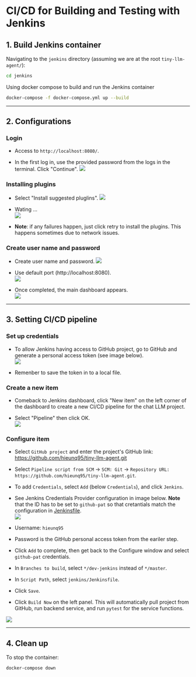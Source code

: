 # CI/CD for Building and Testing with Jenkins

## 1. Build Jenkins container
Navigating to the `jenkins` directory (assuming we are at the root `tiny-llm-agent/`):
```bash
cd jenkins
```

Using docker compose to build and run the Jenkins container
```bash
docker-compose -f docker-compose.yml up --build
```  
---

## 2. Configurations
### Login
- Access to `http://localhost:8080/`.  

- In the first log in, use the provided password from the logs in the terminal.   Click "Continue".
![](images/jenkins_s1.png)

### Installing plugins
- Select "Install suggested pluglins".
![](images/jenkins_s2.png)

- Wating ...  
![](images/jenkins_s3.png)  

- **Note**: if any failures happen, just click retry to install the plugins. This happens sometimes due to network issues.

### Create user name and password
- Create user name and password.
![](images/jenkins_s4.png)  

- Use default port (http://localhost:8080).  
![](images/jenkins_s5.png)  

- Once completed, the main dashboard appears.  
![](images/jenkins_s6.png)

---

## 3. Setting CI/CD pipeline  

### Set up credentials
- To allow Jenkins having access to GitHub project, go to GitHub and generate a personal access token (see image below).  
![](images/jenkins_s9.png)  

- Remenber to save the token in to a local file.

### Create a new item
- Comeback to Jenkins dashboard, click "New item" on the left corner of the dashboard to create a new CI/CD pipeline for the chat LLM project. 

- Select "Pipeline" then click OK.  
![](images/jenkins_s7.png)  

### Configure item

- Select `GitHub project` and enter the project's GitHub link: https://github.com/hieunq95/tiny-llm-agent.git  

- Select `Pipeline script from SCM` -> `SCM: Git` -> `Repository URL: https://github.com/hieunq95/tiny-llm-agent.git`.

- To add `Credentials`, select `Add` (below `Credentials`), and click `Jenkins`.  

- See Jenkins Credentials Provider configuration in image below. 
**Note** that the ID has to be set to `github-pat` so that cretantials match the configuration in [Jenkinsfile](Jenkinsfile).  
![](images/jenkins_s8.png)  

- Username: `hieunq95`   

- Password is the GitHub personal access token from the eariler step.

- Click `Add` to complete, then get back to the Configure window and select `github-pat` credentials.  

- In `Branches to build`, select `*/dev-jenkins` instead of `*/master`.

- In `Script Path`, select `jenkins/Jenkinsfile`.  

- Click `Save`.

- Click `Build Now` on the left panel. This will automatically pull project from GitHub, run backend service, and run `pytest` for the service functions.

![](images/jenkins_s10.png)

---

## 4. Clean up
To stop the container:
```bash
docker-compose down
```